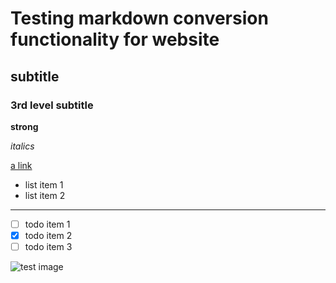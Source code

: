 # Testing markdown conversion functionality for website
## subtitle
### 3rd level subtitle

**strong**

_italics_

[a link](https://google.com)

- list item 1
- list item 2
---

* [ ] todo item 1
* [x] todo item 2
* [ ] todo item 3

![test image](/static/test-image.png)